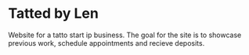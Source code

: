 # Tatted by Len

Website for a tatto start ip business. The goal for the site is to showcase previous work, schedule appointments and recieve deposits. 